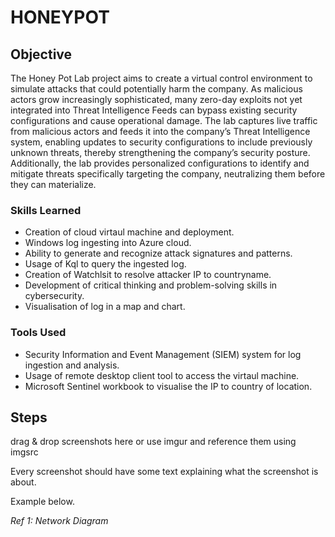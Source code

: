 # HONEYPOT

## Objective

The Honey Pot Lab project aims to create a virtual control environment to simulate attacks that could potentially harm the company. As malicious actors grow increasingly sophisticated, many zero-day exploits not yet integrated into Threat Intelligence Feeds can bypass existing security configurations and cause operational damage. The lab captures live traffic from malicious actors and feeds it into the company’s Threat Intelligence system, enabling updates to security configurations to include previously unknown threats, thereby strengthening the company’s security posture. Additionally, the lab provides personalized configurations to identify and mitigate threats specifically targeting the company, neutralizing them before they can materialize.

### Skills Learned


- Creation of cloud virtaul machine and deployment. 
- Windows log ingesting into Azure cloud.
- Ability to generate and recognize attack signatures and patterns.
- Usage of Kql to query the ingested log.
- Creation of Watchlsit to resolve attacker IP to countryname.
- Development of critical thinking and problem-solving skills in cybersecurity.
- Visualisation of log in a map and chart.

### Tools Used


- Security Information and Event Management (SIEM) system for log ingestion and analysis.
- Usage of remote desktop client tool to access the virtaul machine.
- Microsoft Sentinel workbook to visualise the IP to country of location.

## Steps
drag & drop screenshots here or use imgur and reference them using imgsrc

Every screenshot should have some text explaining what the screenshot is about.

Example below.

*Ref 1: Network Diagram*
